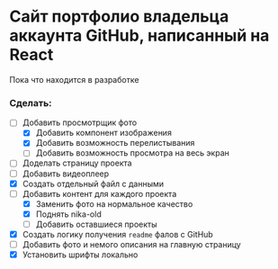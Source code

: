 # Сайт портфолио владельца аккаунта GitHub, написанный на React

Пока что находится в разработке

### Сделать:

- [ ] Добавить просмотрщик фото
  - [x] Добавить компонент изображения
  - [x] Добавить возможность перелистывания
  - [ ] Добавить возможность просмотра на весь экран
- [ ] Доделать страницу проекта
- [ ] Добавить видеоплеер
- [x] Создать отдельный файл с данными
- [ ] Добавить контент для каждого проекта
  - [x] Заменить фото на нормальное качество
  - [x] Поднять nika-old
  - [ ] Добавить оставшиеся проекты
- [x] Создать логику получения `readme` фалов с GitHub
- [ ] Добавить фото и немого описания на главную страницу
- [x] Установить шрифты локально
